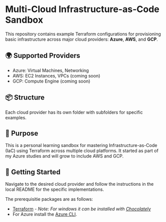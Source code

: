 # Multi-Cloud Infrastructure-as-Code Sandbox

This repository contains example Terraform configurations for provisioning basic infrastructure across major cloud providers: **Azure**, **AWS**, and **GCP**.

## 🌍 Supported Providers

- Azure: Virtual Machines, Networking
- AWS: EC2 Instances, VPCs (coming soon)
- GCP: Compute Engine (coming soon)

## 📦 Structure

Each cloud provider has its own folder with subfolders for specific examples.

## 🧠 Purpose

This is a personal learning sandbox for mastering Infrastructure-as-Code (IaC) using Terraform across multiple cloud platforms. It started as part of my Azure studies and will grow to include AWS and GCP.

## 🚀 Getting Started

Navigate to the desired cloud provider and follow the instructions in the local README for the specific implementations.

The prerequisitie packages are as follows:
- [Terraform](https://developer.hashicorp.com/terraform/install) - _Note: For windows it can be installed with [Chocolately](https://chocolatey.org/install)_  
- For Azure install the [Azure CLI](https://learn.microsoft.com/en-us/cli/azure/install-azure-cli?view=azure-cli-latest).  
